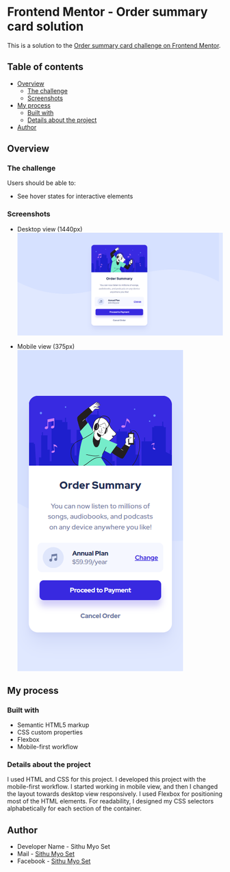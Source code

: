 # Frontend Mentor - Order summary card solution

This is a solution to the [Order summary card challenge on Frontend Mentor](https://www.frontendmentor.io/challenges/order-summary-component-QlPmajDUj). 

## Table of contents

- [Overview](#overview)
  - [The challenge](#the-challenge)
  - [Screenshots](#screenshots)
- [My process](#my-process)
  - [Built with](#built-with)
  - [Details about the project](#Details-about-the-project)
- [Author](#author)

## Overview

### The challenge

Users should be able to:

- See hover states for interactive elements

### Screenshots

- Desktop view (1440px)
![](./images/screenshot1.png)

- Mobile view (375px)
![](./images/screenshot2.png)


## My process

### Built with

- Semantic HTML5 markup
- CSS custom properties
- Flexbox
- Mobile-first workflow

### Details about the project

I used HTML and CSS for this project. I developed this project with the mobile-first workflow. I started working in mobile view, and then I changed the layout towards desktop view responsively. I used Flexbox for positioning most of the HTML elements. For readability, I designed my CSS selectors alphabetically for each section of the container.

## Author

- Developer Name - Sithu Myo Set
- Mail - [Sithu Myo Set](sithuzx123@gmail.com)
- Facebook - [Sithu Myo Set](https://www.facebook.com/profile.php?id=100007418655004)

